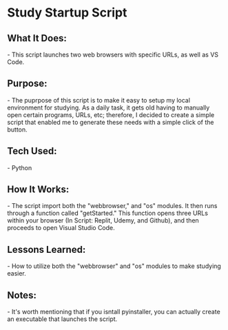 <h1>Study Startup Script</h1>

<h2>What It Does:</h2> - This script launches two web browsers with specific URLs, as well as VS Code.
<h2>Purpose:</h2> - The puprpose of this script is to make it easy to setup my local environment for studying. As a daily task, it gets old having to manually open certain programs, URLs, etc; therefore, I decided  to create a simple script that enabled me to generate these needs with a simple click of the button.

<h2>Tech Used:</h2> - Python

<h2>How It Works:</h2> - The script import both the "webbrowser," and "os" modules. It then runs through a function called "getStarted." This function opens three URLs within your browser (In Script: Replit, Udemy, and Github), and then proceeds to open Visual Studio Code.

<h2>Lessons Learned:</h2> - How to utilize both the "webbrowser" and "os" modules to make studying easier.

<h2>Notes:</h2> - It's worth mentioning that if you isntall pyinstaller, you can actually create an executable that launches the script.
